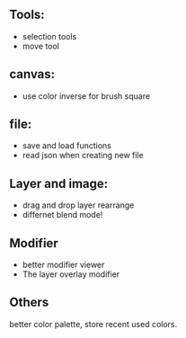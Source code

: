 ## Tools:
- selection tools
- move tool

## canvas:
- use color inverse for brush square

## file:
- save and load functions
- read json when creating new file

## Layer and image:
- drag and drop layer rearrange
- differnet blend mode!

## Modifier
- better modifier viewer
- The layer overlay modifier

## Others
better color palette, store recent used colors.
